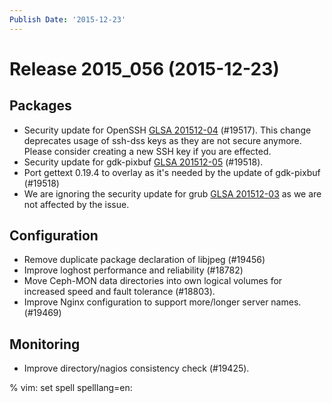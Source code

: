 ```yaml
---
Publish Date: '2015-12-23'
---
```


# Release 2015_056 (2015-12-23)

## Packages

- Security update for OpenSSH [GLSA 201512-04](https://security.gentoo.org/glsa/201512-04) (#19517).
  This change deprecates usage of ssh-dss keys as they are not secure anymore.
  Please consider creating a new SSH key if you are effected.
- Security update for gdk-pixbuf [GLSA 201512-05](https://security.gentoo.org/glsa/201512-05) (#19518).
- Port gettext 0.19.4 to overlay as it's needed by the
  update of gdk-pixbuf (#19518)
- We are ignoring the security update for grub
  [GLSA 201512-03](https://security.gentoo.org/glsa/201512-03) as
  we are not affected by the issue.

## Configuration

- Remove duplicate package declaration of libjpeg (#19456)
- Improve loghost performance and reliability (#18782)
- Move Ceph-MON data directories into own logical volumes for increased speed
  and fault tolerance (#18803).
- Improve Nginx configuration to support more/longer server names. (#19469)

## Monitoring

- Improve directory/nagios consistency check (#19425).

% vim: set spell spelllang=en:
